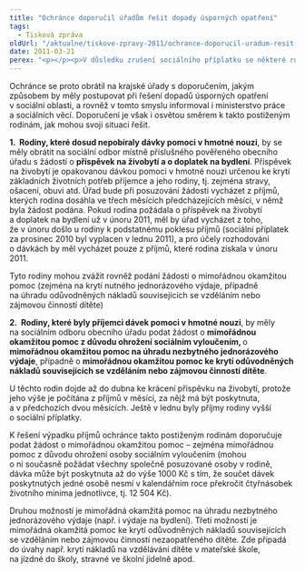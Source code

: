 ```yaml
---
title: "Ochránce doporučil úřadům řešit dopady úsporných opatření"
tags:
  - Tisková zpráva
oldUrl: "/aktualne/tiskove-zpravy-2011/ochrance-doporucil-uradum-resit-dopady-uspornych-opatreni"
date: 2011-03-21
perex: "<p></p><p>V důsledku zrušení sociálního příplatku se některé rodiny s nezaopatřenými dětmi dostaly do tíživé sociální situace, neboť ztratily příjem, na němž byly existenčně závislé. Příspěvek pobíraly rodiny, jejichž celkový příjem nedosahoval dvojnásobku životního minima, a sloužil ke krytí nákladů na výchovu a výživu dětí. </p>"
---
```


<!-- imported from the old website -->

<p>Ochránce se proto obrátil na krajské úřady s doporučením, jakým způsobem by měly postupovat při řešení dopadů úsporných opatření v sociální oblasti, a rovněž v tomto smyslu informoval i ministerstvo práce a sociálních věcí. Doporučení je však i osvětou směrem k takto postiženým rodinám, jak mohou svoji situaci řešit.</p><p><b>1.  </b><b>Rodiny, které dosud nepobíraly dávky pomoci v hmotné nouzi</b>, by se měly obrátit na sociální odbor místně příslušného pověřeného obecního úřadu s žádostí o <b>příspěvek na živobytí a o doplatek na bydlení</b>. Příspěvek na živobytí je opakovanou dávkou pomoci v hmotné nouzi určenou ke krytí základních životních potřeb příjemce a jeho rodiny, tj. zejména stravy, ošacení, obuvi atd. Úřad bude při posuzování žádosti vycházet z příjmů, kterých rodina dosáhla ve třech měsících předcházejících měsíci, v němž byla žádost podána. Pokud rodina požádala o příspěvek na živobytí a doplatek na bydlení už v únoru 2011, měl by úřad vycházet z toho, že v únoru došlo u rodiny k podstatnému poklesu příjmů (sociální příplatek za prosinec 2010 byl vyplacen v lednu 2011), a pro účely rozhodování o dávkách by měl vycházet pouze z příjmů, které rodina získala v únoru 2011. </p><p>Tyto rodiny mohou zvážit rovněž podání žádosti o mimořádnou okamžitou pomoc (zejména na krytí nutného jednorázového výdaje, případně na úhradu odůvodněných nákladů souvisejících se vzděláním nebo zájmovou činností dítěte)</p><p><b>2.  </b><b>Rodiny, které byly příjemci dávek pomoci v hmotné nouzi</b>, by měly na sociálním odboru obecního úřadu podat žádost o <b>mimořádnou okamžitou pomoc z důvodu ohrožení sociálním vyloučením, </b>o <b>mimořádnou okamžitou pomoc na úhradu nezbytného jednorázového výdaje</b>, případně o <b>mimořádnou okamžitou pomoc ke krytí odůvodněných nákladů souvisejících se vzděláním nebo zájmovou činností dítěte</b>.</p><p>U těchto rodin dojde až do dubna ke krácení příspěvku na živobytí, protože jeho výše je počítána z příjmů v měsíci, za nějž má být poskytnuta, a v předchozích dvou měsících. Ještě v lednu byly příjmy rodiny vyšší o sociální příplatky.</p><p>K řešení výpadku příjmů ochránce takto postiženým rodinám doporučuje podat žádost o mimořádnou okamžitou pomoc – zejména mimořádnou pomoc z důvodu ohrožení osoby sociálním vyloučením (mohou o ni současně požádat všechny společně posuzované osoby v rodině, dávka může být poskytnuta až do výše 1000 Kč s tím, že součet dávek poskytnutých jedné osobě nesmí v kalendářním roce překročit čtyřnásobek životního minima jednotlivce, tj. 12 504 Kč).</p><p>Druhou možností je mimořádná okamžitá pomoc na úhradu nezbytného jednorázového výdaje (např. i výdaje na bydlení). Třetí možností je mimořádná okamžitá pomoc ke krytí odůvodněných nákladů souvisejících se vzděláním nebo zájmovou činností nezaopatřeného dítěte. Zde připadá do úvahy např. krytí nákladů na vzdělávání dítěte v mateřské škole, na jízdné do školy, stravné ve školní jídelně apod.  </p>
